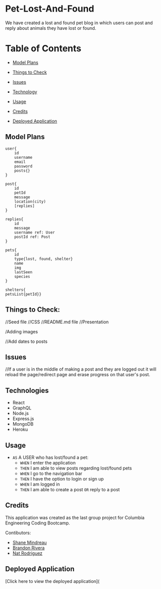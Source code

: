 # Pet-Lost-And-Found

 We have created a lost and found pet blog in which users can post and reply about animals they have lost or found.

# Table of Contents

- [Model Plans](#model-plans)

- [Things to Check](#things-to-check)

- [Issues](#issues)

- [Technology](#technology)

- [Usage](#usage)

- [Credits](#credits)

- [Deployed Application](#deployed-application)

## Model Plans

	user{ 
        id
        username
        email
        password
        posts{}
    }

	post{
        id
        petId
        message
        location(city) 
        [replies]
    }

    replies{
        id
        message
        username ref: User
        postId ref: Post
    }

    pets{
        id
        type{lost, found, shelter}
        name
        img
        lastSeen
        species
    }

    shelters{
    petsList{petId}}



## Things to Check:

//Seed file
//CSS
//README.md file
//Presentation

/Adding images


//Add dates to posts

## Issues
//If a user is in the middle of making a post and they are logged out it will reload the page/redirect page and erase progress on that user's post.

## Technologies

- React
- GraphQL
- Node.js
- Express.js
- MongoDB
- Heroku

## Usage

- `AS` A USER who has lost/found a pet:
	- `WHEN` I enter the application
	- `THEN` I am able to view posts regarding lost/found pets
	- `WHEN` I go to the navigation bar
	- `THEN` I have the option to login or sign up
	- `WHEN` I am logged in
	- `THEN` I am able to create a post `OR` reply to a post

## Credits

This application was created as the last group project for Columbia Engineering Coding Bootcamp.

Contibutors: 
- [Shane Mindreau](https://github.com/smindre1)
- [Brandon Rivera](https://github.com/BrandonERivera)
- [Nat Rodriguez](https://github.com/Nat-Rodriguez)

## Deployed Application

[Click here to view the deployed application](
